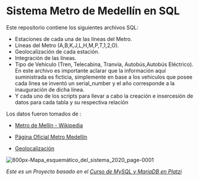 # Sistema Metro de Medellín en SQL

Este repositorio contiene los siguientes archivos SQL:

- Estaciones de cada una de las líneas del Metro.
- Líneas del Metro  (A,B,K,J,L,H,M,P,T,1,2,O).
- Geolocalización de cada estación.
- Integración de las líneas.
- Tipo de Vehículo (Tren, Telecabina, Tranvía, Autobús,Autobús Eléctrico). En este archivo es importante aclarar que la información aquí suministrada es ficticia, simplemente en base a los vehiculos que posee cada línea se inventó un serial_number y el año corresponde a la inauguración de dicha línea.
- Y cada uno de los scripts para llevar a cabo la creación e insercesión de datos para cada tabla y su respectiva relación


Los datos fueron tomados de :
- [Metro de Mellín - Wikipedia](https://es.wikipedia.org/wiki/Metro_de_Medell%C3%ADn)

- [Página Oficial Metro Medellín](https://www.metrodemedellin.gov.co/)

- [Geolocalización](https://www.google.com/maps/place/Medell%C3%ADn,+Antioquia/@6.2443695,-75.6512529,12z/data=!3m1!4b1!4m5!3m4!1s0x8e4428dfb80fad05:0x42137cfcc7b53b56!8m2!3d6.2476376!4d-75.5658153?hl=es)


![800px-Mapa_esquemático_del_sistema_2020_page-0001](https://user-images.githubusercontent.com/101124184/214868123-07ff2820-e63e-4911-a539-e014a3ae0229.jpg)

_Este es un Proyecto basado en el [Curso de MySQL y MariaDB en Platzi](https://platzi.com/cursos/mysql-mariadb/)_
